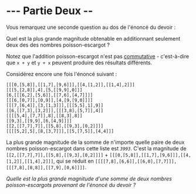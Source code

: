 # --- Partie Deux --

Vous remarquez une seconde question au dos de l'énoncé du devoir :

Quel est la plus grande magnitude obtenable en additionnant seulement deux des des nombres poisson-escargot ?

Notez que l'addition poisson-escargot n'est pas [commutative](https://fr.wikipedia.org/wiki/Loi_commutative) - c'est-à-dire que ``x + y`` et ``y + x`` peuvent produire des résultats différents.

Considérez encore une fois l'énoncé suivant :

```snailfish
[[[0,[5,8]],[[1,7],[9,6]]],[[4,[1,2]],[[1,4],2]]]
[[[5,[2,8]],4],[5,[[9,9],0]]]
[6,[[[6,2],[5,6]],[[7,6],[4,7]]]]
[[[6,[0,7]],[0,9]],[4,[9,[9,0]]]]
[[[7,[6,4]],[3,[1,3]]],[[[5,5],1],9]]
[[6,[[7,3],[3,2]]],[[[3,8],[5,7]],4]]
[[[[5,4],[7,7]],8],[[8,3],8]]
[[9,3],[[9,9],[6,[4,9]]]]
[[2,[[7,7],7]],[[5,8],[[9,3],[0,2]]]]
[[[[5,2],5],[8,[3,7]]],[[5,[7,5]],[4,4]]]
```

La plus grande magnitude de la somme de n'importe quelle paire de deux nombres poisson-escargot dans cette liste est *`3993`*. C'est la magnitude de ``[[2,[[7,7],7]],[[5,8],[[9,3],[0,2]]]]`` + ``[[[0,[5,8]],[[1,7],[9,6]]],[[4,[1,2]],[[1,4],2]]]``, qui se réduit en ``[[[[7,8],[6,6]],[[6,0],[7,7]]],[[[7,8],[8,8]],[[7,9],[0,6]]]]``.

*Quelle est la plus grande magnitude d'une somme de deux nombres poisson-escargots provenant de l'énoncé du devoir ?*
